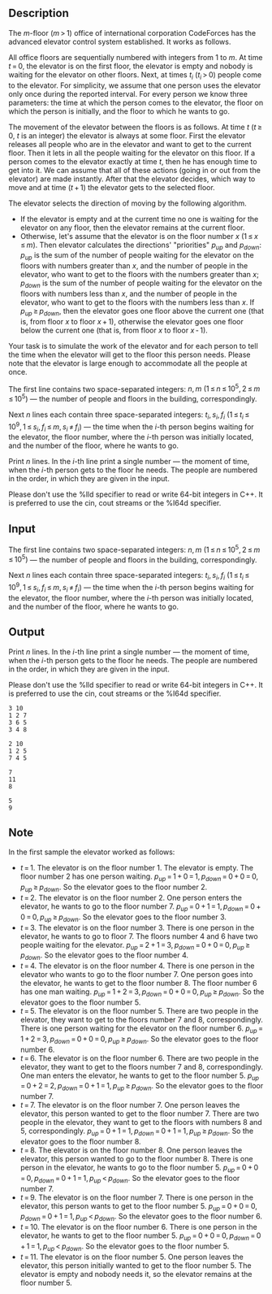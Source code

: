 ## Description

<div><p>The <span class="tex-span"><i>m</i></span>-floor <span class="tex-span">(<i>m</i> &gt; 1)</span> office of international corporation CodeForces has the advanced elevator control system established. It works as follows.</p><p>All office floors are sequentially numbered with integers from 1 to <span class="tex-span"><i>m</i></span>. At time <span class="tex-span"><i>t</i> = 0</span>, the elevator is on the first floor, the elevator is empty and nobody is waiting for the elevator on other floors. Next, at times <span class="tex-span"><i>t</i><sub class="lower-index"><i>i</i></sub></span> <span class="tex-span">(<i>t</i><sub class="lower-index"><i>i</i></sub> &gt; 0)</span> people come to the elevator. For simplicity, we assume that one person uses the elevator only once during the reported interval. For every person we know three parameters: the time at which the person comes to the elevator, the floor on which the person is initially, and the floor to which he wants to go.</p><p>The movement of the elevator between the floors is as follows. At time <span class="tex-span"><i>t</i></span> (<span class="tex-span"><i>t</i> ≥ 0</span>, <span class="tex-span"><i>t</i></span> is an integer) the elevator is always at some floor. First the elevator releases all people who are in the elevator and want to get to the current floor. Then it lets in all the people waiting for the elevator on this floor. If a person comes to the elevator exactly at time <span class="tex-span"><i>t</i></span>, then he has enough time to get into it. We can assume that all of these actions (going in or out from the elevator) are made instantly. After that the elevator decides, which way to move and at time <span class="tex-span">(<i>t</i> + 1)</span> the elevator gets to the selected floor.</p><p>The elevator selects the direction of moving by the following algorithm. </p><ul> <li> If the elevator is empty and at the current time no one is waiting for the elevator on any floor, then the elevator remains at the current floor. </li><li> Otherwise, let's assume that the elevator is on the floor number <span class="tex-span"><i>x</i></span> <span class="tex-span">(1 ≤ <i>x</i> ≤ <i>m</i>)</span>. Then elevator calculates the directions' "priorities" <span class="tex-span"><i>p</i><sub class="lower-index"><i>up</i></sub></span> and <span class="tex-span"><i>p</i><sub class="lower-index"><i>down</i></sub></span>: <span class="tex-span"><i>p</i><sub class="lower-index"><i>up</i></sub></span> is the sum of the number of people waiting for the elevator on the floors with numbers greater than <span class="tex-span"><i>x</i></span>, and the number of people in the elevator, who want to get to the floors with the numbers greater than <span class="tex-span"><i>x</i></span>; <span class="tex-span"><i>p</i><sub class="lower-index"><i>down</i></sub></span> is the sum of the number of people waiting for the elevator on the floors with numbers less than <span class="tex-span"><i>x</i></span>, and the number of people in the elevator, who want to get to the floors with the numbers less than <span class="tex-span"><i>x</i></span>. If <span class="tex-span"><i>p</i><sub class="lower-index"><i>up</i></sub> ≥ <i>p</i><sub class="lower-index"><i>down</i></sub></span>, then the elevator goes one floor above the current one (that is, from floor <span class="tex-span"><i>x</i></span> to floor <span class="tex-span"><i>x</i> + 1</span>), otherwise the elevator goes one floor below the current one (that is, from floor <span class="tex-span"><i>x</i></span> to floor <span class="tex-span"><i>x</i> - 1</span>). </li></ul><p>Your task is to simulate the work of the elevator and for each person to tell the time when the elevator will get to the floor this person needs. Please note that the elevator is large enough to accommodate all the people at once.</p></div><div class="input-specification"><p>The first line contains two space-separated integers: <span class="tex-span"><i>n</i>, <i>m</i> (1 ≤ <i>n</i> ≤ 10<sup class="upper-index">5</sup>, 2 ≤ <i>m</i> ≤ 10<sup class="upper-index">5</sup>)</span> — the number of people and floors in the building, correspondingly.</p><p>Next <span class="tex-span"><i>n</i></span> lines each contain three space-separated integers: <span class="tex-span"><i>t</i><sub class="lower-index"><i>i</i></sub>, <i>s</i><sub class="lower-index"><i>i</i></sub>, <i>f</i><sub class="lower-index"><i>i</i></sub> (1 ≤ <i>t</i><sub class="lower-index"><i>i</i></sub> ≤ 10<sup class="upper-index">9</sup>, 1 ≤ <i>s</i><sub class="lower-index"><i>i</i></sub>, <i>f</i><sub class="lower-index"><i>i</i></sub> ≤ <i>m</i>, <i>s</i><sub class="lower-index"><i>i</i></sub> ≠ <i>f</i><sub class="lower-index"><i>i</i></sub>)</span> — the time when the <span class="tex-span"><i>i</i></span>-th person begins waiting for the elevator, the floor number, where the <span class="tex-span"><i>i</i></span>-th person was initially located, and the number of the floor, where he wants to go.</p></div><div class="output-specification"><p>Print <span class="tex-span"><i>n</i></span> lines. In the <span class="tex-span"><i>i</i></span>-th line print a single number — the moment of time, when the <span class="tex-span"><i>i</i></span>-th person gets to the floor he needs. The people are numbered in the order, in which they are given in the input. </p><p>Please don't use the <span class="tex-font-style-tt">%lld</span> specifier to read or write 64-bit integers in С++. It is preferred to use the <span class="tex-font-style-tt">cin</span>, <span class="tex-font-style-tt">cout</span> streams or the <span class="tex-font-style-tt">%I64d</span> specifier.</p></div>

## Input

<p>The first line contains two space-separated integers: <span class="tex-span"><i>n</i>, <i>m</i> (1 ≤ <i>n</i> ≤ 10<sup class="upper-index">5</sup>, 2 ≤ <i>m</i> ≤ 10<sup class="upper-index">5</sup>)</span> — the number of people and floors in the building, correspondingly.</p><p>Next <span class="tex-span"><i>n</i></span> lines each contain three space-separated integers: <span class="tex-span"><i>t</i><sub class="lower-index"><i>i</i></sub>, <i>s</i><sub class="lower-index"><i>i</i></sub>, <i>f</i><sub class="lower-index"><i>i</i></sub> (1 ≤ <i>t</i><sub class="lower-index"><i>i</i></sub> ≤ 10<sup class="upper-index">9</sup>, 1 ≤ <i>s</i><sub class="lower-index"><i>i</i></sub>, <i>f</i><sub class="lower-index"><i>i</i></sub> ≤ <i>m</i>, <i>s</i><sub class="lower-index"><i>i</i></sub> ≠ <i>f</i><sub class="lower-index"><i>i</i></sub>)</span> — the time when the <span class="tex-span"><i>i</i></span>-th person begins waiting for the elevator, the floor number, where the <span class="tex-span"><i>i</i></span>-th person was initially located, and the number of the floor, where he wants to go.</p>

## Output

<p>Print <span class="tex-span"><i>n</i></span> lines. In the <span class="tex-span"><i>i</i></span>-th line print a single number — the moment of time, when the <span class="tex-span"><i>i</i></span>-th person gets to the floor he needs. The people are numbered in the order, in which they are given in the input. </p><p>Please don't use the <span class="tex-font-style-tt">%lld</span> specifier to read or write 64-bit integers in С++. It is preferred to use the <span class="tex-font-style-tt">cin</span>, <span class="tex-font-style-tt">cout</span> streams or the <span class="tex-font-style-tt">%I64d</span> specifier.</p>





```input1
3 10
1 2 7
3 6 5
3 4 8

```




```input2
2 10
1 2 5
7 4 5

```




```output1
7
11
8

```




```output2
5
9

```



## Note

<p>In the first sample the elevator worked as follows: </p><ul> <li> <span class="tex-span"><i>t</i> = 1</span>. The elevator is on the floor number <span class="tex-span">1</span>. The elevator is empty. The floor number <span class="tex-span">2</span> has one person waiting. <span class="tex-span"><i>p</i><sub class="lower-index"><i>up</i></sub> = 1 + 0 = 1, <i>p</i><sub class="lower-index"><i>down</i></sub> = 0 + 0 = 0, <i>p</i><sub class="lower-index"><i>up</i></sub> ≥ <i>p</i><sub class="lower-index"><i>down</i></sub></span>. So the elevator goes to the floor number <span class="tex-span">2</span>. </li><li> <span class="tex-span"><i>t</i> = 2</span>. The elevator is on the floor number <span class="tex-span">2</span>. One person enters the elevator, he wants to go to the floor number <span class="tex-span">7</span>. <span class="tex-span"><i>p</i><sub class="lower-index"><i>up</i></sub> = 0 + 1 = 1, <i>p</i><sub class="lower-index"><i>down</i></sub> = 0 + 0 = 0, <i>p</i><sub class="lower-index"><i>up</i></sub> ≥ <i>p</i><sub class="lower-index"><i>down</i></sub></span>. So the elevator goes to the floor number <span class="tex-span">3</span>. </li><li> <span class="tex-span"><i>t</i> = 3</span>. The elevator is on the floor number <span class="tex-span">3</span>. There is one person in the elevator, he wants to go to floor <span class="tex-span">7</span>. The floors number <span class="tex-span">4</span> and <span class="tex-span">6</span> have two people waiting for the elevator. <span class="tex-span"><i>p</i><sub class="lower-index"><i>up</i></sub> = 2 + 1 = 3, <i>p</i><sub class="lower-index"><i>down</i></sub> = 0 + 0 = 0, <i>p</i><sub class="lower-index"><i>up</i></sub> ≥ <i>p</i><sub class="lower-index"><i>down</i></sub></span>. So the elevator goes to the floor number <span class="tex-span">4</span>. </li><li> <span class="tex-span"><i>t</i> = 4</span>. The elevator is on the floor number <span class="tex-span">4</span>. There is one person in the elevator who wants to go to the floor number <span class="tex-span">7</span>. One person goes into the elevator, he wants to get to the floor number <span class="tex-span">8</span>. The floor number <span class="tex-span">6</span> has one man waiting. <span class="tex-span"><i>p</i><sub class="lower-index"><i>up</i></sub> = 1 + 2 = 3, <i>p</i><sub class="lower-index"><i>down</i></sub> = 0 + 0 = 0, <i>p</i><sub class="lower-index"><i>up</i></sub> ≥ <i>p</i><sub class="lower-index"><i>down</i></sub></span>. So the elevator goes to the floor number <span class="tex-span">5</span>. </li><li> <span class="tex-span"><i>t</i> = 5</span>. The elevator is on the floor number <span class="tex-span">5</span>. There are two people in the elevator, they want to get to the floors number <span class="tex-span">7</span> and <span class="tex-span">8</span>, correspondingly. There is one person waiting for the elevator on the floor number <span class="tex-span">6</span>. <span class="tex-span"><i>p</i><sub class="lower-index"><i>up</i></sub> = 1 + 2 = 3, <i>p</i><sub class="lower-index"><i>down</i></sub> = 0 + 0 = 0, <i>p</i><sub class="lower-index"><i>up</i></sub> ≥ <i>p</i><sub class="lower-index"><i>down</i></sub></span>. So the elevator goes to the floor number <span class="tex-span">6</span>. </li><li> <span class="tex-span"><i>t</i> = 6</span>. The elevator is on the floor number <span class="tex-span">6</span>. There are two people in the elevator, they want to get to the floors number <span class="tex-span">7</span> and <span class="tex-span">8</span>, correspondingly. One man enters the elevator, he wants to get to the floor number <span class="tex-span">5</span>. <span class="tex-span"><i>p</i><sub class="lower-index"><i>up</i></sub> = 0 + 2 = 2, <i>p</i><sub class="lower-index"><i>down</i></sub> = 0 + 1 = 1, <i>p</i><sub class="lower-index"><i>up</i></sub> ≥ <i>p</i><sub class="lower-index"><i>down</i></sub></span>. So the elevator goes to the floor number <span class="tex-span">7</span>. </li><li> <span class="tex-span"><i>t</i> = 7</span>. The elevator is on the floor number <span class="tex-span">7</span>. One person leaves the elevator, this person wanted to get to the floor number <span class="tex-span">7</span>. There are two people in the elevator, they want to get to the floors with numbers <span class="tex-span">8</span> and <span class="tex-span">5</span>, correspondingly. <span class="tex-span"><i>p</i><sub class="lower-index"><i>up</i></sub> = 0 + 1 = 1, <i>p</i><sub class="lower-index"><i>down</i></sub> = 0 + 1 = 1, <i>p</i><sub class="lower-index"><i>up</i></sub> ≥ <i>p</i><sub class="lower-index"><i>down</i></sub></span>. So the elevator goes to the floor number <span class="tex-span">8</span>. </li><li> <span class="tex-span"><i>t</i> = 8</span>. The elevator is on the floor number <span class="tex-span">8</span>. One person leaves the elevator, this person wanted to go to the floor number <span class="tex-span">8</span>. There is one person in the elevator, he wants to go to the floor number <span class="tex-span">5</span>. <span class="tex-span"><i>p</i><sub class="lower-index"><i>up</i></sub> = 0 + 0 = 0, <i>p</i><sub class="lower-index"><i>down</i></sub> = 0 + 1 = 1, <i>p</i><sub class="lower-index"><i>up</i></sub> &lt; <i>p</i><sub class="lower-index"><i>down</i></sub></span>. So the elevator goes to the floor number <span class="tex-span">7</span>. </li><li> <span class="tex-span"><i>t</i> = 9</span>. The elevator is on the floor number <span class="tex-span">7</span>. There is one person in the elevator, this person wants to get to the floor number <span class="tex-span">5</span>. <span class="tex-span"><i>p</i><sub class="lower-index"><i>up</i></sub> = 0 + 0 = 0, <i>p</i><sub class="lower-index"><i>down</i></sub> = 0 + 1 = 1, <i>p</i><sub class="lower-index"><i>up</i></sub> &lt; <i>p</i><sub class="lower-index"><i>down</i></sub></span>. So the elevator goes to the floor number <span class="tex-span">6</span>. </li><li> <span class="tex-span"><i>t</i> = 10</span>. The elevator is on the floor number <span class="tex-span">6</span>. There is one person in the elevator, he wants to get to the floor number <span class="tex-span">5</span>. <span class="tex-span"><i>p</i><sub class="lower-index"><i>up</i></sub> = 0 + 0 = 0, <i>p</i><sub class="lower-index"><i>down</i></sub> = 0 + 1 = 1, <i>p</i><sub class="lower-index"><i>up</i></sub> &lt; <i>p</i><sub class="lower-index"><i>down</i></sub></span>. So the elevator goes to the floor number <span class="tex-span">5</span>. </li><li> <span class="tex-span"><i>t</i> = 11</span>. The elevator is on the floor number <span class="tex-span">5</span>. One person leaves the elevator, this person initially wanted to get to the floor number <span class="tex-span">5</span>. The elevator is empty and nobody needs it, so the elevator remains at the floor number <span class="tex-span">5</span>. </li></ul>
